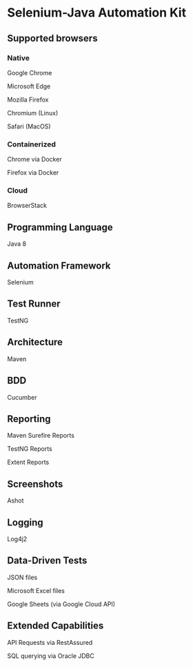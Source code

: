 # Selenium-Java Automation Kit

## Supported browsers

### Native
Google Chrome

Microsoft Edge

Mozilla Firefox

Chromium (Linux)

Safari (MacOS)


### Containerized
Chrome via Docker

Firefox via Docker

### Cloud
BrowserStack

## Programming Language
Java 8

## Automation Framework
Selenium

## Test Runner
TestNG

## Architecture
Maven

## BDD
Cucumber

## Reporting
Maven Surefire Reports

TestNG Reports

Extent Reports

## Screenshots
Ashot

## Logging
Log4j2

## Data-Driven Tests
JSON files

Microsoft Excel files

Google Sheets (via Google Cloud API)

## Extended Capabilities
API Requests via RestAssured

SQL querying via Oracle JDBC